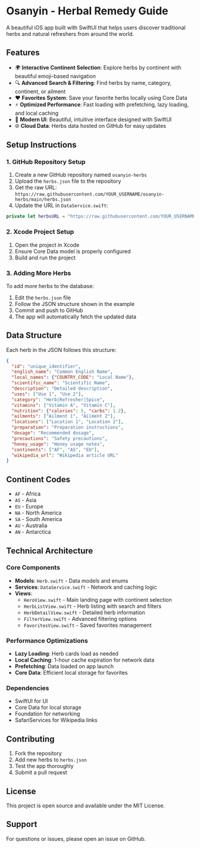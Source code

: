 # Osanyin - Herbal Remedy Guide

A beautiful iOS app built with SwiftUI that helps users discover traditional herbs and natural refreshers from around the world.

## Features

- 🌍 **Interactive Continent Selection**: Explore herbs by continent with beautiful emoji-based navigation
- 🔍 **Advanced Search & Filtering**: Find herbs by name, category, continent, or ailment
- ❤️ **Favorites System**: Save your favorite herbs locally using Core Data
- ⚡ **Optimized Performance**: Fast loading with prefetching, lazy loading, and local caching
- 📱 **Modern UI**: Beautiful, intuitive interface designed with SwiftUI
- 🌐 **Cloud Data**: Herbs data hosted on GitHub for easy updates

## Setup Instructions

### 1. GitHub Repository Setup

1. Create a new GitHub repository named `osanyin-herbs`
2. Upload the `herbs.json` file to the repository
3. Get the raw URL: `https://raw.githubusercontent.com/YOUR_USERNAME/osanyin-herbs/main/herbs.json`
4. Update the URL in `DataService.swift`:

```swift
private let herbsURL = "https://raw.githubusercontent.com/YOUR_USERNAME/osanyin-herbs/main/herbs.json"
```

### 2. Xcode Project Setup

1. Open the project in Xcode
2. Ensure Core Data model is properly configured
3. Build and run the project

### 3. Adding More Herbs

To add more herbs to the database:

1. Edit the `herbs.json` file
2. Follow the JSON structure shown in the example
3. Commit and push to GitHub
4. The app will automatically fetch the updated data

## Data Structure

Each herb in the JSON follows this structure:

```json
{
  "id": "unique_identifier",
  "english_name": "Common English Name",
  "local_names": {"COUNTRY_CODE": "Local Name"},
  "scientific_name": "Scientific Name",
  "description": "Detailed description",
  "uses": ["Use 1", "Use 2"],
  "category": "Herb|Refresher|Spice",
  "vitamins": ["Vitamin A", "Vitamin C"],
  "nutrition": {"calories": 5, "carbs": 1.2},
  "ailments": ["Ailment 1", "Ailment 2"],
  "locations": ["Location 1", "Location 2"],
  "preparation": "Preparation instructions",
  "dosage": "Recommended dosage",
  "precautions": "Safety precautions",
  "honey_usage": "Honey usage notes",
  "continents": ["AF", "AS", "EU"],
  "wikipedia_url": "Wikipedia article URL"
}
```

## Continent Codes

- `AF` - Africa
- `AS` - Asia
- `EU` - Europe
- `NA` - North America
- `SA` - South America
- `AU` - Australia
- `AN` - Antarctica

## Technical Architecture

### Core Components

- **Models**: `Herb.swift` - Data models and enums
- **Services**: `DataService.swift` - Network and caching logic
- **Views**: 
  - `HeroView.swift` - Main landing page with continent selection
  - `HerbListView.swift` - Herb listing with search and filters
  - `HerbDetailView.swift` - Detailed herb information
  - `FilterView.swift` - Advanced filtering options
  - `FavoritesView.swift` - Saved favorites management

### Performance Optimizations

- **Lazy Loading**: Herb cards load as needed
- **Local Caching**: 1-hour cache expiration for network data
- **Prefetching**: Data loaded on app launch
- **Core Data**: Efficient local storage for favorites

### Dependencies

- SwiftUI for UI
- Core Data for local storage
- Foundation for networking
- SafariServices for Wikipedia links

## Contributing

1. Fork the repository
2. Add new herbs to `herbs.json`
3. Test the app thoroughly
4. Submit a pull request

## License

This project is open source and available under the MIT License.

## Support

For questions or issues, please open an issue on GitHub. 